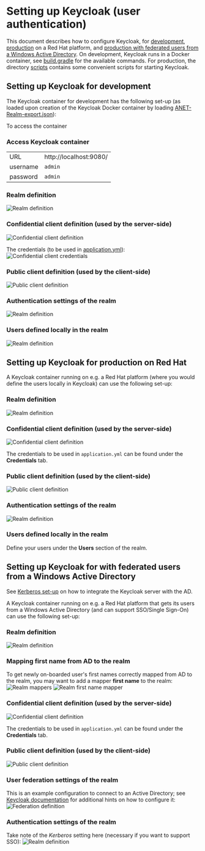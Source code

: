 # Setting up Keycloak (user authentication)
This document describes how to configure Keycloak, for [development](#dev), [production](#rh) on a Red Hat platform, and [production with federated users from a Windows Active Directory](#ad).
On development, Keycloak runs in a Docker container, see [build.gradle](../build.gradle) for the available commands. For production, the directory [scripts](../scripts/) contains some convenient scripts for starting Keycloak.

## <a name="dev"></a>Setting up Keycloak for development
The Keycloak container for development has the following set-up (as loaded upon creation of the Keycloak Docker container by loading [ANET-Realm-export.json](../keycloak/import/ANET-realm.json)):

To access the container

### Access Keycloak container

|          |                        |
|----------|------------------------|
| URL      | http://localhost:9080/ |
| username | `admin`                |
| password | `admin`                |

### Realm definition
![Realm definition](images/keycloak-dev-realm.png)

### Confidential client definition (used by the server-side)
![Confidential client definition](images/keycloak-dev-client.png)

The credentials (to be used in [application.yml](../application.yml)):
![Confidential client credentials](images/keycloak-dev-client-creds.png)

### Public client definition (used by the client-side)
![Public client definition](images/keycloak-dev-client-public.png)

### Authentication settings of the realm
![Realm definition](images/keycloak-dev-authentication.png)

### <a name="dev-users"></a>Users defined locally in the realm
![Realm definition](images/keycloak-dev-users.png)


## <a name="rh"></a>Setting up Keycloak for production on Red Hat
A Keycloak container running on e.g. a Red Hat platform (where you would define the users locally in Keycloak) can use the following set-up:

### Realm definition
![Realm definition](images/keycloak-rh-realm.png)

### Confidential client definition (used by the server-side)
![Confidential client definition](images/keycloak-rh-client.png)

The credentials to be used in `application.yml` can be found under the **Credentials** tab.

### Public client definition (used by the client-side)
![Public client definition](images/keycloak-rh-client-public.png)

### Authentication settings of the realm
![Realm definition](images/keycloak-rh-authentication.png)

### Users defined locally in the realm
Define your users under the **Users** section of the realm.


## <a name="ad"></a>Setting up Keycloak for with federated users from a Windows Active Directory
See [Kerberos set-up](kerberos.md) on how to integrate the Keycloak server with the AD.

A Keycloak container running on e.g. a Red Hat platform that gets its users from a Windows Active Directory (and can support SSO/Single Sign-On) can use the following set-up:

### Realm definition
![Realm definition](images/keycloak-ad-realm.png)

### Mapping first name from AD to the realm
To get newly on-boarded user's first names correctly mapped from AD to the realm, you may want to add a mapper **first name** to the realm:
![Realm mappers](images/keycloak-ad-realm-mappers.png)
![Realm first name mapper](images/keycloak-ad-realm-first-name-mapper.png)

### Confidential client definition (used by the server-side)
![Confidential client definition](images/keycloak-ad-client.png)

The credentials to be used in `application.yml` can be found under the **Credentials** tab.

### Public client definition (used by the client-side)
![Public client definition](images/keycloak-ad-client-public.png)

### User federation settings of the realm
This is an example configuration to connect to an Active Directory; see [Keycloak documentation](https://www.keycloak.org/docs/latest/server_admin/index.html#_ldap) for additional hints on how to configure it:
![Federation definition](images/keycloak-ad-federation.png)

### Authentication settings of the realm
Take note of the *Kerberos* setting here (necessary if you want to support SSO):
![Realm definition](images/keycloak-ad-authentication.png)
